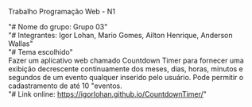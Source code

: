 Trabalho Programação Web - N1
  
"# Nome do grupo: Grupo 03"<br/>
"# Integrantes: Igor Lohan, Mario Gomes, Ailton Henrique, Anderson Wallas"
<br/>
"# Tema escolhido"<br/>
Fazer um aplicativo web chamado Countdown Timer para fornecer uma
exibição decrescente continuamente dos meses, dias, horas, minutos e segundos
de um evento qualquer inserido pelo usuário. Pode permitir o cadastramento de
até 10 "eventos.
<br/>
"# Link online: https://igorlohan.github.io/CountdownTimer/"
